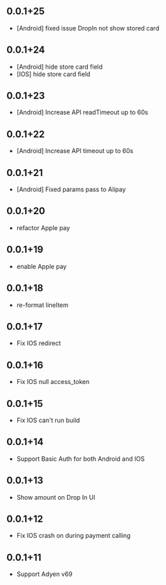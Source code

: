 ## 0.0.1+25
* [Android] fixed issue DropIn not show stored card
## 0.0.1+24
* [Android] hide store card field
* [IOS] hide store card field
## 0.0.1+23
* [Android] Increase API readTimeout up to 60s
## 0.0.1+22
* [Android] Increase API timeout up to 60s
## 0.0.1+21
* [Android] Fixed params pass to Alipay
## 0.0.1+20
* refactor Apple pay
## 0.0.1+19
* enable Apple pay
## 0.0.1+18
* re-format lineItem 
## 0.0.1+17
* Fix IOS redirect
## 0.0.1+16
* Fix IOS null access_token
## 0.0.1+15
* Fix IOS can't run build
## 0.0.1+14
* Support Basic Auth for both Android and IOS
## 0.0.1+13
* Show amount on Drop In UI
## 0.0.1+12
* Fix IOS crash on during payment calling
## 0.0.1+11
* Support Adyen v69
